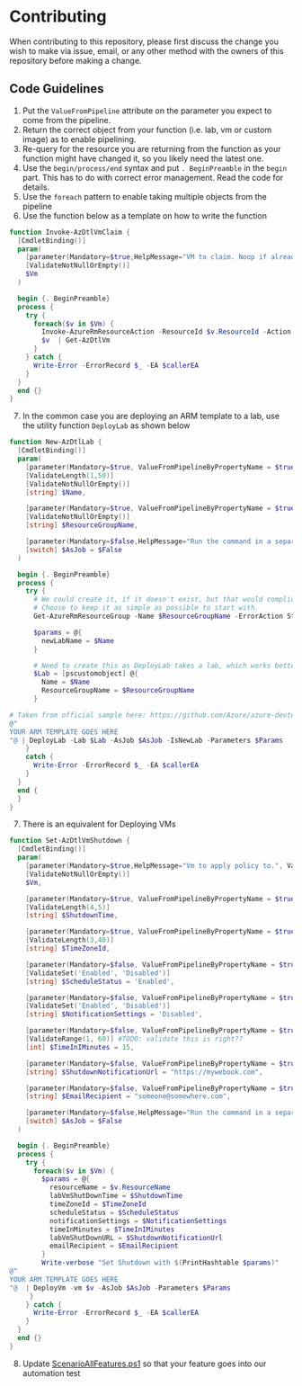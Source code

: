 # Contributing

When contributing to this repository, please first discuss the change you wish to make via issue,
email, or any other method with the owners of this repository before making a change. 

## Code Guidelines

1. Put the `ValueFromPipeline` attribute on the parameter you expect to come from the pipeline.
2. Return the correct object from your function (i.e. lab, vm or custom image) as to enable pipelining.
3. Re-query for the resource you are returning from the function as your function might have changed it, so you likely need the latest one.
4. Use the `begin/process/end` syntax and put `. BeginPreamble` in the `begin` part. This has to do with correct error management. Read the code for details.
5. Use the `foreach` pattern to enable taking multiple objects from the pipeline
6. Use the function below as a template on how to write the function

```Powershell
function Invoke-AzDtlVmClaim {
  [CmdletBinding()]
  param(
    [parameter(Mandatory=$true,HelpMessage="VM to claim. Noop if already claimed.", ValueFromPipeline=$true)]
    [ValidateNotNullOrEmpty()]
    $Vm
  )

  begin {. BeginPreamble}
  process {
    try {
      foreach($v in $Vm) {
        Invoke-AzureRmResourceAction -ResourceId $v.ResourceId -Action "claim" -Force | Out-Null
        $v  | Get-AzDtlVm
      }
    } catch {
      Write-Error -ErrorRecord $_ -EA $callerEA
    }
  }
  end {}
}
```

7. In the common case you are deploying an ARM template to a lab, use the utility function `DeployLab` as shown below

```Powershell
function New-AzDtlLab {
  [CmdletBinding()]
  param(
    [parameter(Mandatory=$true, ValueFromPipelineByPropertyName = $true, HelpMessage="Name of the lab to create.")]
    [ValidateLength(1,50)]
    [ValidateNotNullOrEmpty()]
    [string] $Name,

    [parameter(Mandatory=$true, ValueFromPipelineByPropertyName = $true, HelpMessage="Name of the resource group where to create the lab. It must already exist.")]
    [ValidateNotNullOrEmpty()]
    [string] $ResourceGroupName,

    [parameter(Mandatory=$false,HelpMessage="Run the command in a separate job.")]
    [switch] $AsJob = $False
  )

  begin {. BeginPreamble}
  process {
    try {
      # We could create it, if it doesn't exist, but that would complicate matters as we'd need to take a location as well as parameter
      # Choose to keep it as simple as possible to start with.
      Get-AzureRmResourceGroup -Name $ResourceGroupName -ErrorAction Stop | Out-Null

      $params = @{
        newLabName = $Name
      }

      # Need to create this as DeployLab takes a lab, which works better in all other cases
      $Lab = [pscustomobject] @{
        Name = $Name
        ResourceGroupName = $ResourceGroupName
      }

# Taken from official sample here: https://github.com/Azure/azure-devtestlab/blob/master/Samples/101-dtl-create-lab/azuredeploy.json
@"
YOUR ARM TEMPLATE GOES HERE
"@ | DeployLab -Lab $Lab -AsJob $AsJob -IsNewLab -Parameters $Params
    }
    catch {
      Write-Error -ErrorRecord $_ -EA $callerEA
    }
  }
  end {
  }
}
```

7. There is an equivalent for Deploying VMs

```Powershell
function Set-AzDtlVmShutdown {
  [CmdletBinding()]
  param(
    [parameter(Mandatory=$true,HelpMessage="Vm to apply policy to.", ValueFromPipeline=$true)]
    [ValidateNotNullOrEmpty()]
    $Vm,

    [parameter(Mandatory=$true, ValueFromPipelineByPropertyName = $true, HelpMessage="The time (relative to timeZoneId) at which the Lab VMs will be automatically shutdown (E.g. 17:30, 20:00, 09:00).")]
    [ValidateLength(4,5)]
    [string] $ShutdownTime,

    [parameter(Mandatory=$true, ValueFromPipelineByPropertyName = $true, HelpMessage="The Windows time zone id associated with labVmShutDownTime (E.g. UTC, Pacific Standard Time, Central Europe Standard Time).")]
    [ValidateLength(3,40)]
    [string] $TimeZoneId,

    [parameter(Mandatory=$false, ValueFromPipelineByPropertyName = $true, HelpMessage="Set schedule status.")]
    [ValidateSet('Enabled', 'Disabled')]
    [string] $ScheduleStatus = 'Enabled',

    [parameter(Mandatory=$false, ValueFromPipelineByPropertyName = $true, HelpMessage="Set this notification status.")]
    [ValidateSet('Enabled', 'Disabled')]
    [string] $NotificationSettings = 'Disabled',

    [parameter(Mandatory=$false, ValueFromPipelineByPropertyName = $true, HelpMessage="Time in minutes..")]
    [ValidateRange(1, 60)] #TODO: validate this is right??
    [int] $TimeInIMinutes = 15,

    [parameter(Mandatory=$false, ValueFromPipelineByPropertyName = $true, HelpMessage="Url to send notification to.")]
    [string] $ShutdownNotificationUrl = "https://mywebook.com",

    [parameter(Mandatory=$false, ValueFromPipelineByPropertyName = $true, HelpMessage="Email to send notification to.")]
    [string] $EmailRecipient = "someone@somewhere.com",

    [parameter(Mandatory=$false,HelpMessage="Run the command in a separate job.")]
    [switch] $AsJob = $False
  )

  begin {. BeginPreamble}
  process {
    try {
      foreach($v in $Vm) {
        $params = @{
          resourceName = $v.ResourceName
          labVmShutDownTime = $ShutdownTime
          timeZoneId = $TimeZoneId
          scheduleStatus = $ScheduleStatus
          notificationSettings = $NotificationSettings
          timeInMinutes = $TimeInIMinutes
          labVmShutDownURL = $ShutdownNotificationUrl
          emailRecipient = $EmailRecipient
        }
        Write-verbose "Set Shutdown with $(PrintHashtable $params)"
@"
YOUR ARM TEMPLATE GOES HERE
"@  | DeployVm -vm $v -AsJob $AsJob -Parameters $Params
     }
    } catch {
      Write-Error -ErrorRecord $_ -EA $callerEA
    }
  }
  end {}
}
```
8. Update [ScenarioAllFeatures.ps1](Scenarios/ScenarioAllFeatures.ps1) so that your feature goes into our automation test